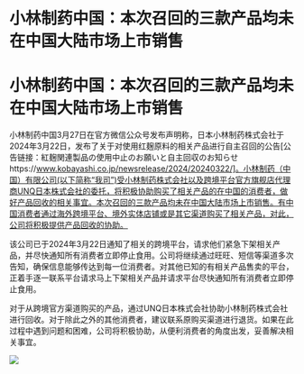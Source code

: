 # 小林制药中国：本次召回的三款产品均未在中国大陆市场上市销售

# 小林制药中国：本次召回的三款产品均未在中国大陆市场上市销售

小林制药中国3月27日在官方微信公众号发布声明称，日本小林制药株式会社于2024年3月22日，发布了关于对使用红麹原料的相关产品进行自主召回的公告[公告链接：紅麹関連製品の使用中止のお願いと自主回収のお知らせhttps://www.kobayashi.co.jp/newsrelease/2024/20240322/]。小林制药（中国）有限公司(以下简称“我司”)受小林制药株式会社以及跨境平台官方旗舰店代理商UNQ日本株式会社的委托，将积极协助购买了相关产品的在中国的消费者，做好产品回收的相关事宜。本次召回的三款产品均未在中国大陆市场上市销售。有中国消费者通过海外跨境平台、境外实体店铺或是其它渠道购买了相关产品，对此，公司将积极提供产品回收的协助。

该公司已于2024年3月22日通知了相关的跨境平台，请求他们紧急下架相关产品，并尽快通知所有消费者立即停止食用。公司将继续通过旺旺、短信等渠道多次告知，确保信息能够传达到每一位消费者。对其他已知的有相关产品售卖的平台，正着手逐一联系平台请求马上下架相关产品并请求平台尽快通知所有消费者立即停止食用。

对于从跨境官方渠道购买的产品，通过UNQ日本株式会社协助小林制药株式会社进行回收。对于除此之外的其他消费者，建议联系原购买渠道进行退货。如果在此过程中遇到问题和困难，公司将积极协助，从便利消费者的角度出发，妥善解决相关事宜。

![](https://inews.gtimg.com/om_bt/OgHYg8fnht8zn5Xd9UxnwvxlzsXV0gA0pACuiOgtaLPgcAA/1000)

